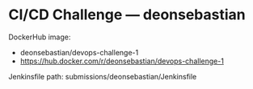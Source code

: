 # CI/CD Challenge — deonsebastian

DockerHub image:
- deonsebastian/devops-challenge-1
- https://hub.docker.com/r/deonsebastian/devops-challenge-1

Jenkinsfile path: submissions/deonsebastian/Jenkinsfile
